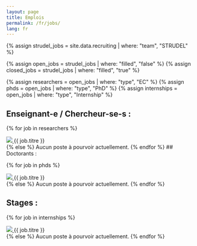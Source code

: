 ```yaml
---
layout: page
title: Emplois
permalink: /fr/jobs/
lang: fr
---
```


{% assign strudel_jobs = site.data.recruiting | where: "team", "STRUDEL" %}

{% assign open_jobs = strudel_jobs | where: "filled", "false" %}
{% assign closed_jobs = strudel_jobs | where: "filled", "true" %}

{% assign researchers = open_jobs | where: "type", "EC" %}
{% assign phds = open_jobs | where: "type", "PhD" %}
{% assign internships = open_jobs | where: "type", "Internship" %}

## Enseignant-e / Chercheur-se-s :

{% for job in researchers %}
  <div>
    <a href="{{ job.pdf_fr }}">
      <img src="{{ site.baseurl }}/assets/images/icons/pdf_icon.gif"/>
    </a>
    {{ job.titre }}
  </div>
{% else %}
  Aucun poste à pourvoir actuellement.
{% endfor %}
## Doctorants :

{% for job in phds %}
  <div>
    <a href="{{ job.pdf_fr }}">
      <img src="{{ site.baseurl }}/assets/images/icons/pdf_icon.gif"/>
    </a>
    {{ job.titre }}
  </div>
{% else %}
  Aucun poste à pourvoir actuellement.
{% endfor %}

## Stages :

{% for job in internships %}
  <div>
    <a href="{{ job.pdf_fr }}">
      <img src="{{ site.baseurl }}/assets/images/icons/pdf_icon.gif"/>
    </a>
    {{ job.titre }}
  </div>
{% else %}
  Aucun poste à pourvoir actuellement.
{% endfor %}
